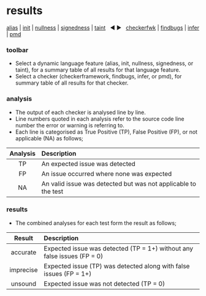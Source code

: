 # results

[alias](https://github.com/michaelemery/staticanalysis/blob/master/results/alias/README.md) | [init](https://github.com/michaelemery/staticanalysis/blob/master/results/init/README.md) | [nullness](https://github.com/michaelemery/staticanalysis/blob/master/results/nullness/README.md) | [signedness](https://github.com/michaelemery/staticanalysis/blob/master/results/signedness/README.md) | [taint](https://github.com/michaelemery/staticanalysis/blob/master/results/taint/README.md) &nbsp; &#x25c0; &#x25b6; &nbsp; [checkerfwk](https://github.com/michaelemery/staticanalysis/blob/master/results/tool/checkerframework.md) | [findbugs](https://github.com/michaelemery/staticanalysis/blob/master/results/tool/findbugs.md) | [infer](https://github.com/michaelemery/staticanalysis/blob/master/results/tool/infer.md) | [pmd](https://github.com/michaelemery/staticanalysis/blob/master/results/tool/pmd.md)

### toolbar

* Select a dynamic language feature (alias, init, nullness, signedness, or taint), for a summary table of all results for that language feature.
* Select a checker (checkerframework, findbugs, infer, or pmd), for summary table of all results for that checker.

### analysis

* The output of each checker is analysed line by line.
* Line numbers quoted in each analysis refer to the source code line number the error or warning is referring to.
* Each line is categorised as True Positive (TP), False Positive (FP), or not applicable (NA) as follows;

| Analysis | Description |
| :---: | :--- |
| TP | An expected issue was detected |
| FP | An issue occurred where none was expected |
| NA | An valid issue was detected but was not applicable to the test |

### results

* The combined analyses for each test form the result as follows;

| Result | Description |
| :---: | :--- |
| accurate | Expected issue was detected (TP = 1+) without any false issues (FP = 0) |
| imprecise | Expected issue (TP) was detected along with false issues (FP = 1+) |
| unsound | Expected issue was not detected (TP = 0)|
